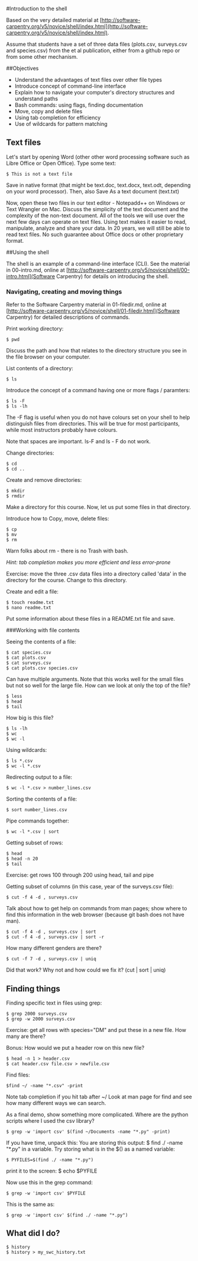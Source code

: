 #Introduction to the shell

Based on the very detailed material at [http://software-carpentry.org/v5/novice/shell/index.html](http://software-carpentry.org/v5/novice/shell/index.html).

Assume that students have a set of three data files (plots.csv, surveys.csv and species.csv) from the  et al publication, either from a github repo or from some other mechanism. 

##Objectives

* Understand the advantages of text files over other file types
* Introduce concept of command-line interface
* Explain how to navigate your computer's directory structures and understand paths
* Bash commands: using flags, finding documentation
* Move, copy and delete files
* Using tab completion for efficiency
* Use of wildcards for pattern matching

## Text files
Let's start by opening Word (other other word processing software such as Libre Office or Open Office). Type some text:

	$ This is not a text file

Save in native format (that might be text.doc, text.docx, text.odt, depending on your word processor). Then, also Save As a text document (text.txt)

Now, open these two files in our text editor - Notepadd++ on Windows or Text Wrangler on Mac. Discuss the simplicity of the text document and the complexity of the non-text document. All of the tools we will use over the next few days can operate on text files. Using text makes it easier to read, manipulate, analyze and share your data. In 20 years, we will still be able to read text files. No such guarantee about Office docs or other proprietary format. 

##Using the shell

The shell is an example of a command-line interface (CLI). See the material in 00-intro.md, online at [http://software-carpentry.org/v5/novice/shell/00-intro.html](Software Carpentry) for details on introducing the shell.  

### Navigating, creating and moving things

Refer to the Software Carpentry material in 01-filedir.md, online at [http://software-carpentry.org/v5/novice/shell/01-filedir.html](Software Carpentry) for detailed descriptions of commands. 

Print working directory:
	
	$ pwd
	
Discuss the path and how that relates to the directory structure you see in the file browser on your computer. 

List contents of a directory:
	
	$ ls
	
Introduce the concept of a command having one or more flags / paramters:

	$ ls -F
	$ ls -lh

The -F flag is useful when you do not have colours set on your shell to help distinguish files from directories. This will be true for most participants, while most instructors probably have colours. 

Note that spaces are important. ls-F and ls - F do not work. 

Change directories:
	
	$ cd
	$ cd ..

Create and remove directories:

	$ mkdir
	$ rmdir

Make a directory for this course. Now, let us put some files in that directory. 

Introduce how to Copy, move, delete files:
	
	$ cp
	$ mv
	$ rm
	
Warn folks about rm - there is no Trash with bash. 

*Hint: tab completion makes you more efficient and less error-prone*

Exercise: move the three .csv data files into a directory called 'data' in the directory for the course. Change to this directory.  

Create and edit a file:
	
	$ touch readme.txt
	$ nano readme.txt
	
Put some information about these files in a README.txt file and save. 

###Working with file contents

Seeing the contents of a file:

	$ cat species.csv
	$ cat plots.csv
	$ cat surveys.csv
	$ cat plots.csv species.csv

Can have multiple arguments. Note that this works well for the small files but not so well for the large file. How can we look at only the top of the file?

	$ less
	$ head
	$ tail
	
How big is this file?
	
	$ ls -lh
	$ wc
	$ wc -l

Using wildcards:

	$ ls *.csv
	$ wc -l *.csv

Redirecting output to a file:

	$ wc -l *.csv > number_lines.csv
	
Sorting the contents of a file:
	
	$ sort number_lines.csv
	
Pipe commands together:

	$ wc -l *.csv | sort
	
Getting subset of rows:

	$ head
	$ head -n 20
	$ tail

Exercise: get rows 100 through 200 using head, tail and pipe

Getting subset of columns (in this case, year of the surveys.csv file):
	
	$ cut -f 4 -d , surveys.csv
	
Talk about how to get help on commands from man pages; show where to find this information in the web browser (because git bash does not have man). 

	$ cut -f 4 -d , surveys.csv | sort 
	$ cut -f 4 -d , surveys.csv | sort -r 

How many different genders are there?

	$ cut -f 7 -d , surveys.csv | uniq

Did that work? Why not and how could we fix it? (cut | sort | uniq)

## Finding things

Finding specific text in files using grep:

	$ grep 2000 surveys.csv
	$ grep -w 2000 surveys.csv

Exercise: get all rows with species="DM" and put these in a new file. How many are there?

Bonus: How would we put a header row on this new file?

	$ head -n 1 > header.csv
	$ cat header.csv file.csv > newfile.csv

Find files:

	$find ~/ -name "*.csv" -print
	
Note tab completion if you hit tab after ~/
Look at man page for find and see how many different ways we can search. 

As a final demo, show something more complicated. Where are the python scripts where I used the csv library?

	$ grep -w 'import csv' $(find ~/Documents -name "*.py" -print)

If you have time, unpack this:
You are storing this output: 
	$ find ./ -name "*.py"
in a variable.  Try storing what is in the $() as a named variable:

	$ PYFILES=$(find ./ -name "*.py")

print it to the screen:
	$ echo $PYFILE
	
Now use this in the grep command:

	$ grep -w 'import csv' $PYFILE

This is the same as:

	$ grep -w 'import csv' $(find ./ -name "*.py")

## What did I do?
	
	$ history
	$ history > my_swc_history.txt





